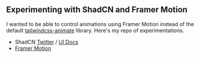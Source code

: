 ## Experimenting with ShadCN and Framer Motion
I wanted to be able to control animations using Framer Motion instead of the default [tailwindcss-animate](https://github.com/jamiebuilds/tailwindcss-animate) library. Here's my repo of experimentations.

- ShadCN [Twitter](https://twitter.com/shadcn) / [UI Docs](https://ui.shadcn.com/docs)
- [Framer Motion](https://www.framer.com/motion/introduction/)